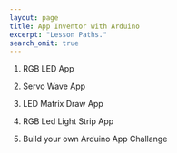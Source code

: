 ```yaml
---
layout: page
title: App Inventor with Arduino
excerpt: "Lesson Paths."
search_omit: true
---
```


1) RGB LED App

2) Servo Wave App

3) LED Matrix Draw App

4) RGB Led Light Strip App

5) Build your own Arduino App Challange